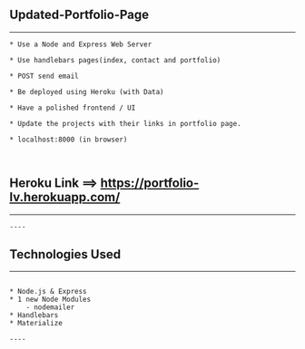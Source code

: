 ## Updated-Portfolio-Page
----
```
* Use a Node and Express Web Server
```
```
* Use handlebars pages(index, contact and portfolio)
```
```
* POST send email
```
```
* Be deployed using Heroku (with Data)
```
```
* Have a polished frontend / UI
```
```
* Update the projects with their links in portfolio page.
```
```
* localhost:8000 (in browser)
```

```


```

## Heroku Link ==> https://portfolio-lv.herokuapp.com/
----

```
----

```

## Technologies Used
----
```

* Node.js & Express
* 1 new Node Modules
    - nodemailer
* Handlebars
* Materialize

----
```

